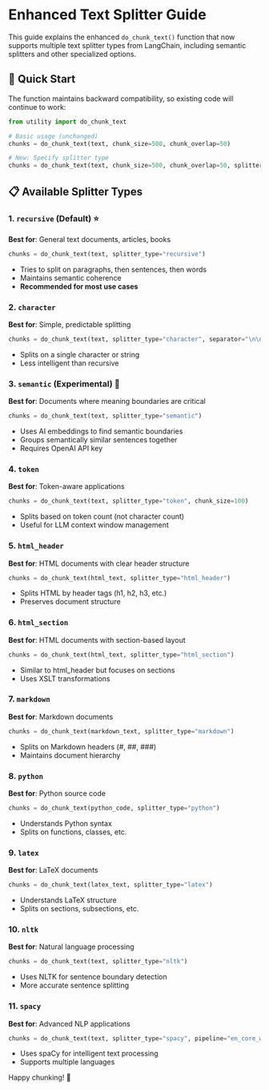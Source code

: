 # Enhanced Text Splitter Guide

This guide explains the enhanced `do_chunk_text()` function that now supports multiple text splitter types from LangChain, including semantic splitters and other specialized options.

## 🚀 Quick Start

The function maintains backward compatibility, so existing code will continue to work:

```python
from utility import do_chunk_text

# Basic usage (unchanged)
chunks = do_chunk_text(text, chunk_size=500, chunk_overlap=50)

# New: Specify splitter type
chunks = do_chunk_text(text, chunk_size=500, chunk_overlap=50, splitter_type="semantic")
```

## 📋 Available Splitter Types

### 1. `recursive` (Default) ⭐
**Best for**: General text documents, articles, books
```python
chunks = do_chunk_text(text, splitter_type="recursive")
```
- Tries to split on paragraphs, then sentences, then words
- Maintains semantic coherence
- **Recommended for most use cases**

### 2. `character`
**Best for**: Simple, predictable splitting
```python
chunks = do_chunk_text(text, splitter_type="character", separator="\n\n")
```
- Splits on a single character or string
- Less intelligent than recursive

### 3. `semantic` (Experimental) 🧠
**Best for**: Documents where meaning boundaries are critical
```python
chunks = do_chunk_text(text, splitter_type="semantic")
```
- Uses AI embeddings to find semantic boundaries
- Groups semantically similar sentences together
- Requires OpenAI API key

### 4. `token`
**Best for**: Token-aware applications
```python
chunks = do_chunk_text(text, splitter_type="token", chunk_size=100)
```
- Splits based on token count (not character count)
- Useful for LLM context window management

### 5. `html_header`
**Best for**: HTML documents with clear header structure
```python
chunks = do_chunk_text(html_text, splitter_type="html_header")
```
- Splits HTML by header tags (h1, h2, h3, etc.)
- Preserves document structure

### 6. `html_section`
**Best for**: HTML documents with section-based layout
```python
chunks = do_chunk_text(html_text, splitter_type="html_section")
```
- Similar to html_header but focuses on sections
- Uses XSLT transformations

### 7. `markdown`
**Best for**: Markdown documents
```python
chunks = do_chunk_text(markdown_text, splitter_type="markdown")
```
- Splits on Markdown headers (#, ##, ###)
- Maintains document hierarchy

### 8. `python`
**Best for**: Python source code
```python
chunks = do_chunk_text(python_code, splitter_type="python")
```
- Understands Python syntax
- Splits on functions, classes, etc.

### 9. `latex`
**Best for**: LaTeX documents
```python
chunks = do_chunk_text(latex_text, splitter_type="latex")
```
- Understands LaTeX structure
- Splits on sections, subsections, etc.

### 10. `nltk`
**Best for**: Natural language processing
```python
chunks = do_chunk_text(text, splitter_type="nltk")
```
- Uses NLTK for sentence boundary detection
- More accurate sentence splitting

### 11. `spacy`
**Best for**: Advanced NLP applications
```python
chunks = do_chunk_text(text, splitter_type="spacy", pipeline="en_core_web_sm")
```
- Uses spaCy for intelligent text processing
- Supports multiple languages


Happy chunking! 🎯 